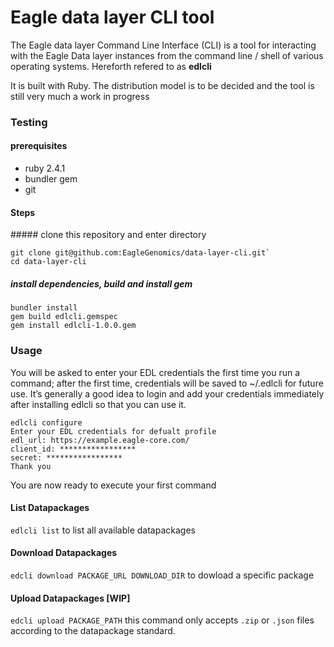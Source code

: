 # Eagle data layer CLI tool
The Eagle data layer Command Line Interface (CLI) is a tool for interacting with the Eagle Data layer instances from the command line / shell of various operating systems. Hereforth refered to as **edlcli**

It is built with Ruby. The distribution model is to be decided and the tool is still very much a work in progress

### Testing

#### prerequisites
- ruby 2.4.1
- bundler gem
- git

#### Steps

##### clone this repository and enter directory
```
git clone git@github.com:EagleGenomics/data-layer-cli.git`
cd data-layer-cli
```

##### install dependencies, build and install gem
```
bundler install
gem build edlcli.gemspec
gem install edlcli-1.0.0.gem
```

### Usage
You will be asked to enter your EDL credentials the first time you run a command; after the first time, credentials will be saved to ~/.edlcli for future use.
It’s generally a good idea to login and add your credentials immediately after installing edlcli so that you can use it.

```
edlcli configure
Enter your EDL credentials for defualt profile
edl_url: https://example.eagle-core.com/
client_id: *****************
secret: *****************
Thank you
```
You are now ready to execute your first command

#### List Datapackages
`edlcli list`
to list all available datapackages

#### Download Datapackages
`edcli download PACKAGE_URL DOWNLOAD_DIR`
to dowload a specific package

#### Upload Datapackages [WIP]
`edcli upload PACKAGE_PATH`
this command only accepts `.zip` or `.json` files according to the datapackage standard.
